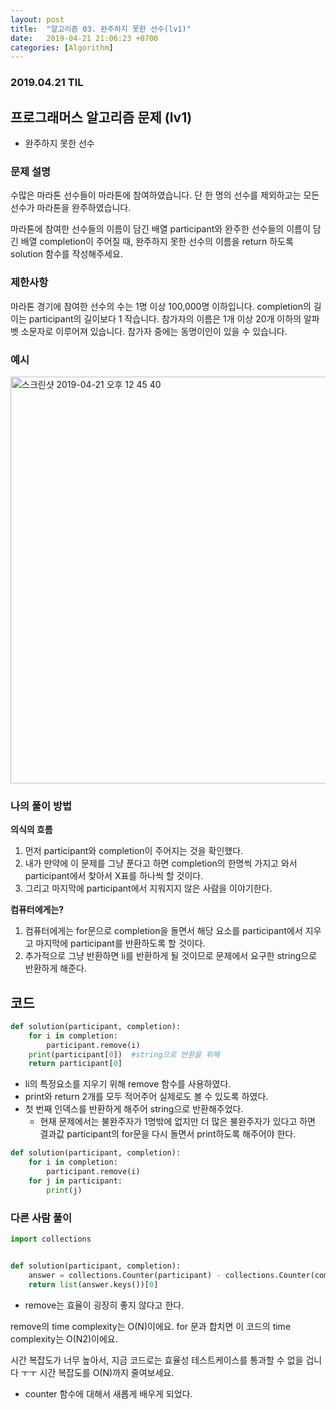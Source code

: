 ```yaml
---
layout: post
title:  "알고리즘 03. 완주하지 못한 선수(lv1)"
date:   2019-04-21 21:06:23 +0700
categories: [Algorithm]
---
```


### 2019.04.21 TIL

## 프로그래머스 알고리즘 문제 (lv1)

* 완주하지 못한 선수

### 문제 설명

수많은 마라톤 선수들이 마라톤에 참여하였습니다. 단 한 명의 선수를 제외하고는 모든 선수가 마라톤을 완주하였습니다.

마라톤에 참여한 선수들의 이름이 담긴 배열 participant와 완주한 선수들의 이름이 담긴 배열 completion이 주어질 때, 완주하지 못한 선수의 이름을 return 하도록 solution 함수를 작성해주세요.

### 제한사항

마라톤 경기에 참여한 선수의 수는 1명 이상 100,000명 이하입니다.
completion의 길이는 participant의 길이보다 1 작습니다.
참가자의 이름은 1개 이상 20개 이하의 알파벳 소문자로 이루어져 있습니다.
참가자 중에는 동명이인이 있을 수 있습니다.

### 예시

<img width="651" alt="스크린샷 2019-04-21 오후 12 45 40" src="https://user-images.githubusercontent.com/46436843/56465172-6d37e480-6433-11e9-8427-7dbb2399bb0f.png">


### 나의 풀이 방법

**의식의 흐름**

1. 먼저 participant와 completion이 주어지는 것을 확인했다.
2. 내가 만약에 이 문제를 그냥 푼다고 하면 completion의 한명씩 가지고 와서 participant에서 찾아서 X표를 하나씩 할 것이다. 
3. 그리고 마지막에 participant에서 지워지지 않은 사람을 이야기한다.

**컴퓨터에게는?**

1. 컴퓨터에게는 for문으로 completion을 돌면서 해당 요소를 participant에서 지우고 마지막에 participant를 반환하도록 할 것이다.
2. 추가적으로 그냥 반환하면 li를 반환하게 될 것이므로 문제에서 요구한 string으로 반환하게 해준다.


## 코드

```python
def solution(participant, completion):
    for i in completion:
        participant.remove(i)
    print(participant[0])  #string으로 반환을 위해
    return participant[0]
```

* li의 특정요소를 지우기 위해 remove 함수를 사용하였다.
* print와 return 2개를 모두 적어주어 실제로도 볼 수 있도록 하였다.
* 첫 번째 인덱스를 반환하게 해주어 string으로 반환해주었다.
	* 현재 문제에서는 불완주자가 1명밖에 없지만 더 많은 불완주자가 있다고 하면 결과값 participant의 for문을 다시 돌면서 print하도록 해주어야 한다.

```python
def solution(participant, completion):
    for i in completion:
    	participant.remove(i)
    for j in participant:
    	print(j)
```

### 다른 사람 풀이
```python
import collections


def solution(participant, completion):
    answer = collections.Counter(participant) - collections.Counter(completion)
    return list(answer.keys())[0]
```

* remove는 효율이 굉장히 좋지 않다고 한다. 

remove의 time complexity는 O(N)이에요.
for 문과 합치면 이 코드의 time complexity는 O(N2)이에요.

시간 복잡도가 너무 높아서, 지금 코드로는 효율성 테스트케이스를 통과할 수 없을 겁니다 ㅜㅜ
시간 복잡도를 O(N)까지 줄여보세요.

* counter 함수에 대해서 새롭게 배우게 되었다.
